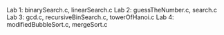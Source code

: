 Lab 1:
  binarySearch.c, linearSearch.c
Lab 2:
  guessTheNumber.c, search.c
Lab 3:
  gcd.c, recursiveBinSearch.c, towerOfHanoi.c
Lab 4:
  modifiedBubbleSort.c, mergeSort.c
  
